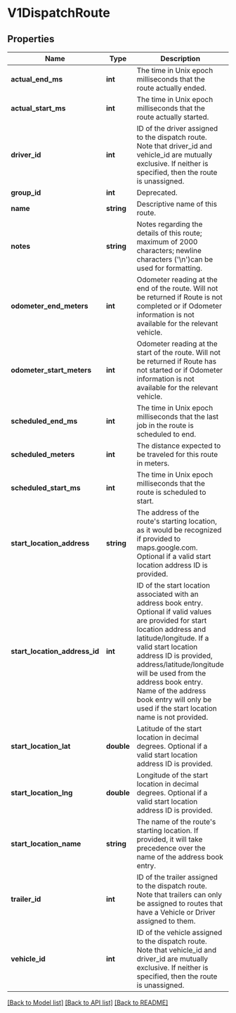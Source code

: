 # V1DispatchRoute

## Properties
Name | Type | Description | Notes
------------ | ------------- | ------------- | -------------
**actual_end_ms** | **int** | The time in Unix epoch milliseconds that the route actually ended. | [optional] 
**actual_start_ms** | **int** | The time in Unix epoch milliseconds that the route actually started. | [optional] 
**driver_id** | **int** | ID of the driver assigned to the dispatch route. Note that driver_id and vehicle_id are mutually exclusive. If neither is specified, then the route is unassigned. | [optional] 
**group_id** | **int** | Deprecated. | [optional] 
**name** | **string** | Descriptive name of this route. | [optional] 
**notes** | **string** | Notes regarding the details of this route; maximum of 2000 characters; newline characters (&#x27;\\n&#x27;)can be used for formatting. | [optional] 
**odometer_end_meters** | **int** | Odometer reading at the end of the route. Will not be returned if Route is not completed or if Odometer information is not available for the relevant vehicle. | [optional] 
**odometer_start_meters** | **int** | Odometer reading at the start of the route. Will not be returned if Route has not started or if Odometer information is not available for the relevant vehicle. | [optional] 
**scheduled_end_ms** | **int** | The time in Unix epoch milliseconds that the last job in the route is scheduled to end. | [optional] 
**scheduled_meters** | **int** | The distance expected to be traveled for this route in meters. | [optional] 
**scheduled_start_ms** | **int** | The time in Unix epoch milliseconds that the route is scheduled to start. | [optional] 
**start_location_address** | **string** | The address of the route&#x27;s starting location, as it would be recognized if provided to maps.google.com. Optional if a valid start location address ID is provided. | [optional] 
**start_location_address_id** | **int** | ID of the start location associated with an address book entry. Optional if valid values are provided for start location address and latitude/longitude. If a valid start location address ID is provided, address/latitude/longitude will be used from the address book entry. Name of the address book entry will only be used if the start location name is not provided. | [optional] 
**start_location_lat** | **double** | Latitude of the start location in decimal degrees. Optional if a valid start location address ID is provided. | [optional] 
**start_location_lng** | **double** | Longitude of the start location in decimal degrees. Optional if a valid start location address ID is provided. | [optional] 
**start_location_name** | **string** | The name of the route&#x27;s starting location. If provided, it will take precedence over the name of the address book entry. | [optional] 
**trailer_id** | **int** | ID of the trailer assigned to the dispatch route. Note that trailers can only be assigned to routes that have a Vehicle or Driver assigned to them. | [optional] 
**vehicle_id** | **int** | ID of the vehicle assigned to the dispatch route. Note that vehicle_id and driver_id are mutually exclusive. If neither is specified, then the route is unassigned. | [optional] 

[[Back to Model list]](../../README.md#documentation-for-models) [[Back to API list]](../../README.md#documentation-for-api-endpoints) [[Back to README]](../../README.md)

